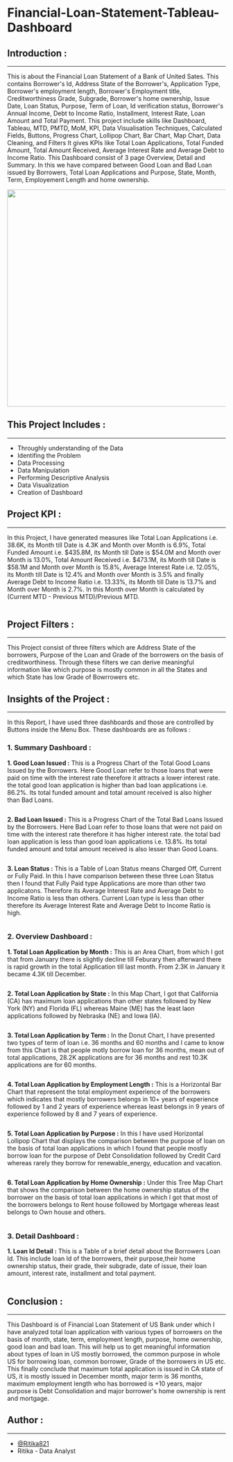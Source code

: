 # Financial-Loan-Statement-Tableau-Dashboard


## Introduction :
----------------------------------------------------------------------------------------------------------------------------------------------------------------
This is about the Financial Loan Statement of a Bank of United Sates. This contains Borrower's Id, Address State of the Borrower's, Application Type, Borrower's employment length, Borrower's Employment title, Creditworthiness Grade, Subgrade, Borrower's home ownership, Issue Date, Loan Status, Purpose, Term of Loan, Id verification status, Borrower's Annual Income, Debt to Income Ratio, Installment, Interest Rate, Loan Amount and Total Payment. This project include skills like Dashboard, Tableau, MTD, PMTD, MoM, KPI, Data Visualisation Techniques, Calculated Fields, Buttons, Progress Chart, Lollipop Chart, Bar Chart, Map Chart, Data Cleaning, and Filters It gives KPIs like Total Loan Applications, Total Funded Amount, Total Amount Received, Average Interest Rate and Average Debt to Income Ratio. This Dashboard consist of 3 page Overview, Detail and Summary. In this we have compared between Good Loan and Bad Loan issued by Borrowers, Total Loan Applications and Purpose, State, Month, Term, Employement Length and home ownership.

<a><img align="centre" src="" width="1200" height="500">
</a>


## This Project Includes :
-----------------------------------------------------------------------------------------------------------------------------------------------------
- Throughly understanding of the Data
- Identifing the Problem
- Data Processing
- Data Manipulation
- Performing Descriptive Analysis
- Data Visualization
- Creation of Dashboard


## Project KPI :
------------------------------------------------------------------------------------------------------------------------------------------------------------
In this Project, I have generated measures like Total Loan Applications i.e. 38.6K, its Month till Date is 4.3K and Month over Month is 6.9%, Total Funded Amount i.e. $435.8M, its Month till Date is $54.0M and Month over Month is 13.0%, Total Amount Received i.e. $473.1M, its Month till Date is $58.1M and Month over Month is 15.8%, Average Interest Rate i.e. 12.05%, its Month till Date is 12.4% and Month over Month is 3.5% and finally Average Debt to Income Ratio i.e. 13.33%, its Month till Date is 13.7% and Month over Month is 2.7%. In this Month over Month is calculated by (Current MTD - Previous MTD)/Previous MTD.

<a><img align="centre" src="">
</a>


## Project Filters :
-------------------------------------------------------------------------------------------------------------------------------------------------------------------------
This Project consist of three filters which are Address State of the borrowers, Purpose of the Loan and Grade of the borrowers on the basis of creditworthiness. Through these filters we can derive meaningful information like which purpose is mostly common in all the States and which State has low Grade of Bowrrowers etc.


## Insights of the Project :
---------------------------------------------------------------------------------------------------------------------------------------------------------------------------
In this Report, I have used three dashboards and those are controlled by Buttons inside the Menu Box. These dashboards are as follows :

### 1. Summary Dashboard :

**1. Good Loan Issued :**
This is a Progress Chart of the Total Good Loans Issued by the Borrowers. Here Good Loan refer to those loans that were paid on time with the interest rate therefore it attracts a lower interest rate. the total good loan application is higher than bad loan applications i.e. 86.2%. Its total funded amount and total amount received is also higher than Bad Loans.

<a><img align="centre" src="">
</a>

**2. Bad Loan Issued :**
This is a Progress Chart of the Total Bad Loans Issued by the Borrowers. Here Bad Loan refer to those loans that were not paid on time with the interest rate therefore it has higher interest rate. the total bad loan application is less than good loan applications i.e. 13.8%. Its total funded amount and total amount received is also lesser than Good Loans.

<a><img align="centre" src="">
</a>

**3. Loan Status :**
This is a Table of Loan Status means Charged Off, Current or Fully Paid. In this I have comparison between these three Loan Status then I found that Fully Paid type Applications are more than other two applicatons. Therefore its Average Interest Rate and Average Debt to Income Ratio is less than others. Current Loan type is less than other therefore its Average Interest Rate and Average Debt to Income Ratio is high.

<a><img align="centre" src="">
</a>

### 2. Overview Dashboard :

**1. Total Loan Application by Month :**
This is an Area Chart, from which I got that from January there is slightly decline till Feburary then afterward there is rapid growth in the total Application till last month. From 2.3K in January it became 4.3K till December.

<a><img align="centre" src="">
</a>

**2. Total Loan Application by State :**
In this Map Chart, I got that California (CA) has maximum loan applications than other states followed by New York (NY) and Florida (FL) whereas Maine (ME) has the least laon applications followed by Nebraska (NE) and Iowa (IA).

<a><img align="centre" src="">
</a>

**3. Total Loan Application by Term :**
In the Donut Chart, I have presented two types of term of loan i.e. 36 months and 60 months and I came to know from this Chart is that people motly borrow loan for 36 months, mean out of total applications, 28.2K applications are for 36 months and rest 10.3K applications are for 60 months.

<a><img align="centre" src="">
</a>

**4. Total Loan Application by Employment Length :**
This is a Horizontal Bar Chart that represent the total employment experience of the borrowers which indicates that mostly borrowers belongs in 10+ years of experience followed by 1 and 2 years of experience whereas least belongs in 9 years of experience followed by 8 and 7 years of experience.

<a><img align="centre" src="">
</a>

**5. Total Loan Application by Purpose :**
In this I have used Horizontal Lollipop Chart that displays the comparison between the purpose of loan on the basis of total loan applications in which I found that people mostly borrow loan for the purpose of Debt Consolidation followed by Credit Card whereas rarely they borrow for renewable_energy, education and vacation.

<a><img align="centre" src="">
</a>

**6. Total Loan Application by Home Ownership :**
Under this Tree Map Chart that shows the comparison between the home ownership status of the borrower on the basis of total loan applications in which I got that most of the borrowers belongs to Rent house followed by Mortgage whereas least belongs to Own house and others.

<a><img align="centre" src="">
</a>

### 3. Detail Dashboard :

**1. Loan Id Detail :**
This is a Table of a brief detail about the Borrowers Loan Id. This include loan Id of the borrowers, their purpose,their home ownership status, their grade, their subgrade, date of issue, their loan amount, interest rate, installment and total payment.

<a><img align="centre" src="">
</a>


## Conclusion :
------------------------------------------------------------------------------------------------------------------------------------------------------------------
This Dashboard is of Financial Loan Statement of US Bank under which I have analyzed total loan application with various types of borrowers on the basis of month, state, term, employment length, purpose, home ownership, good loan and bad loan. This will help us to get meaningful information about types of loan in US mostly borrowed, the common purpose in whole US for borrowing loan, common borrower, Grade of the borrowers in US etc. This finally conclude that maximum total application is issued in CA state of US, it is mostly issued in December month, major term is 36 months, maximum employment length who has borrowed is +10 years, major purpose is Debt Consolidation and major borrower's home ownership is rent and mortgage.


## Author :
---------------------------------------------------------------------------------------------------------------------------------------------------------------------
- [@Ritika821](https://github.com/Ritika821)
- Ritika - Data Analyst
